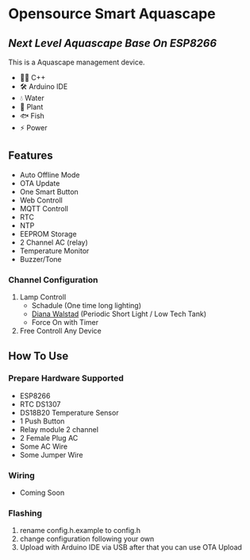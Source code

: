 # Opensource Smart Aquascape
## _Next Level Aquascape Base On ESP8266_

This is a Aquascape management device.

- 👨‍💻 C++
- 🛠 Arduino IDE
- 💧 Water
- 🌱 Plant
- 🐟 Fish
- ⚡ Power

## Features

- Auto Offline Mode
- OTA Update
- One Smart Button
- Web Controll
- MQTT Controll
- RTC
- NTP
- EEPROM Storage
- 2 Channel AC (relay)
- Temperature Monitor
- Buzzer/Tone


### Channel Configuration

1. Lamp Controll
   - Schadule (One time long lighting)
   - [Diana Walstad](https://acquariofilia.org/english-articles/af-interviews-diana-walstad/5/) (Periodic Short Light / Low Tech Tank)
   - Force On with Timer
2. Free Controll Any Device

## How To Use
### Prepare Hardware Supported
- ESP8266
- RTC DS1307
- DS18B20 Temperature Sensor
- 1 Push Button
- Relay module 2 channel
- 2 Female Plug AC
- Some AC Wire
- Some Jumper Wire

### Wiring
- Coming Soon

### Flashing
1. rename config.h.example to config.h
2. change configuration following your own
3. Upload with Arduino IDE via USB after that you can use OTA Upload
